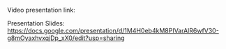 Video presentation link: 

Presentation Slides: https://docs.google.com/presentation/d/1M4H0eb4kM8PIVarAlR6wfV30-g8mOyaxhvxqjDp_xX0/edit?usp=sharing
